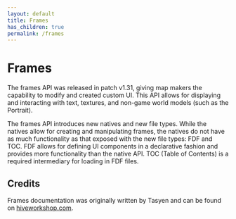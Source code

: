 ```yaml
---
layout: default
title: Frames
has_children: true
permalink: /frames
---
```


# Frames
The frames API was released in patch v1.31, giving map makers the capability to modify and created custom UI. This API allows for displaying and interacting with text, textures, and non-game world models (such as the Portrait).

The frames API introduces new natives and new file types. While the natives allow for creating and manipulating frames, the natives do not have as much functionality as that exposed with the new file types: FDF and TOC. FDF allows for defining UI components in a declarative fashion and provides more functionality than the native API. TOC (Table of Contents) is a required intermediary for loading in FDF files.

## Credits
Frames documentation was originally written by Tasyen and can be found on [hiveworkshop.com](https://www.hiveworkshop.com/pastebin/913bd439799b3d917e5b522dd9ef458f20598/).
